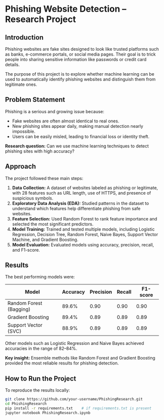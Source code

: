 # Phishing Website Detection – Research Project

## Introduction
Phishing websites are fake sites designed to look like trusted platforms such as banks, e-commerce portals, or social media pages. Their goal is to trick people into sharing sensitive information like passwords or credit card details.

The purpose of this project is to explore whether machine learning can be used to automatically identify phishing websites and distinguish them from legitimate ones.

## Problem Statement
Phishing is a serious and growing issue because:

- Fake websites are often almost identical to real ones.  
- New phishing sites appear daily, making manual detection nearly impossible.  
- Users can be easily misled, leading to financial loss or identity theft.  

**Research question:** Can we use machine learning techniques to detect phishing sites with high accuracy?

## Approach
The project followed these main steps:

1. **Data Collection:** A dataset of websites labeled as phishing or legitimate, with 28 features such as URL length, use of HTTPS, and presence of suspicious symbols.  
2. **Exploratory Data Analysis (EDA):** Studied patterns in the dataset to understand which features help differentiate phishing from safe websites.  
3. **Feature Selection:** Used Random Forest to rank feature importance and selected the most significant predictors.  
4. **Model Training:** Trained and tested multiple models, including Logistic Regression, Decision Tree, Random Forest, Naive Bayes, Support Vector Machine, and Gradient Boosting.  
5. **Model Evaluation:** Evaluated models using accuracy, precision, recall, and F1-score.  

## Results
The best performing models were:

| Model                  | Accuracy | Precision | Recall | F1-score |
|-------------------------|----------|-----------|--------|----------|
| Random Forest (Bagging) | 89.6%    | 0.90      | 0.90   | 0.90     |
| Gradient Boosting       | 89.4%    | 0.89      | 0.89   | 0.89     |
| Support Vector  (SVC)   | 88.9%    | 0.89      | 0.89   | 0.89     |

Other models such as Logistic Regression and Naive Bayes achieved accuracies in the range of 82–84%.

**Key insight:** Ensemble methods like Random Forest and Gradient Boosting provided the most reliable results for phishing detection.

## How to Run the Project
To reproduce the results locally:

```bash
git clone https://github.com/your-username/PhishingResearch.git
cd PhishingResearch
pip install -r requirements.txt    # if requirements.txt is present
jupyter notebook PhishingResearch.ipynb

